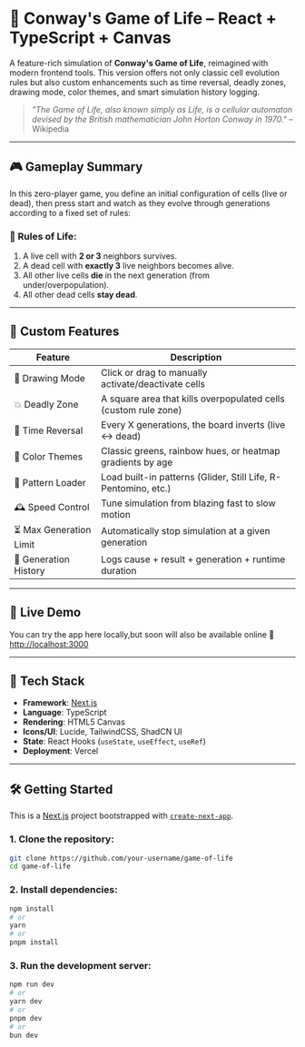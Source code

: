 # 🌱 Conway's Game of Life – React + TypeScript + Canvas

A feature-rich simulation of **Conway's Game of Life**, reimagined with modern frontend tools. This version offers not only classic cell evolution rules but also custom enhancements such as time reversal, deadly zones, drawing mode, color themes, and smart simulation history logging.

> _"The Game of Life, also known simply as Life, is a cellular automaton devised by the British mathematician John Horton Conway in 1970."_ – Wikipedia

---

## 🎮 Gameplay Summary

In this zero-player game, you define an initial configuration of cells (live or dead), then press start and watch as they evolve through generations according to a fixed set of rules:

### 🔁 Rules of Life:

1. A live cell with **2 or 3** neighbors survives.
2. A dead cell with **exactly 3** live neighbors becomes alive.
3. All other live cells **die** in the next generation (from under/overpopulation).
4. All other dead cells **stay dead**.

---

## 🧠 Custom Features

| Feature                   | Description                                                                 |
|---------------------------|-----------------------------------------------------------------------------|
| 🧱 Drawing Mode           | Click or drag to manually activate/deactivate cells                         |
| 💥 Deadly Zone            | A square area that kills overpopulated cells (custom rule zone)             |
| 🔄 Time Reversal          | Every X generations, the board inverts (live ↔ dead)                        |
| 🎨 Color Themes           | Classic greens, rainbow hues, or heatmap gradients by age                   |
| 🧬 Pattern Loader         | Load built-in patterns (Glider, Still Life, R-Pentomino, etc.)              |
| 🕰️ Speed Control         | Tune simulation from blazing fast to slow motion                            |
| ⏳ Max Generation Limit   | Automatically stop simulation at a given generation                         |
| 📜 Generation History     | Logs cause + result + generation + runtime duration                         |


---

## 🚀 Live Demo

You can try the app here locally,but soon will also be available online
🔗 [ http://localhost:3000]( http://localhost:3000)

---

## 🧰 Tech Stack

- **Framework**: [Next.js](https://nextjs.org)
- **Language**: TypeScript
- **Rendering**: HTML5 Canvas
- **Icons/UI**: Lucide, TailwindCSS, ShadCN UI
- **State**: React Hooks (`useState`, `useEffect`, `useRef`)
- **Deployment**: Vercel

---

## 🛠 Getting Started

This is a [Next.js](https://nextjs.org) project bootstrapped with [`create-next-app`](https://nextjs.org/docs/app/api-reference/cli/create-next-app).

### 1. Clone the repository:

```bash
git clone https://github.com/your-username/game-of-life
cd game-of-life
```
### 2. Install dependencies:
```bash
npm install
# or
yarn
# or
pnpm install
```
### 3. Run the development server:
```bash
npm run dev
# or
yarn dev
# or
pnpm dev
# or
bun dev
```
